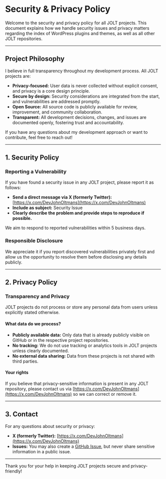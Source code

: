 # Security & Privacy Policy

Welcome to the security and privacy policy for all JOLT projects. This document explains how we handle security issues and privacy matters regarding the index of WordPress plugins and themes, as well as all other JOLT repositories.

---

## Project Philosophy

I believe in full transparency throughout my development process. All JOLT projects are:

- **Privacy-focused:** User data is never collected without explicit consent, and privacy is a core design principle.
- **Secure by design:** Security considerations are integrated from the start, and vulnerabilities are addressed promptly.
- **Open Source:** All source code is publicly available for review, improvement, and community collaboration.
- **Transparent:** All development decisions, changes, and issues are documented openly, fostering trust and accountability.

If you have any questions about my development approach or want to contribute, feel free to reach out!

---

## 1. Security Policy

### Reporting a Vulnerability

If you have found a security issue in any JOLT project, please report it as follows:

- **Send a direct message via X (formerly Twitter):** [https://x.com/DevJohnOltmans](https://x.com/DevJohnOltmans)
- **Include as subject:** Security Issue
- **Clearly describe the problem and provide steps to reproduce if possible.**

We aim to respond to reported vulnerabilities within 5 business days.

### Responsible Disclosure

We appreciate it if you report discovered vulnerabilities privately first and allow us the opportunity to resolve them before disclosing any details publicly.

---

## 2. Privacy Policy

### Transparency and Privacy

JOLT projects do not process or store any personal data from users unless explicitly stated otherwise.

#### What data do we process?

- **Publicly available data:** Only data that is already publicly visible on GitHub or in the respective project repositories.
- **No tracking:** We do not use tracking or analytics tools in JOLT projects unless clearly documented.
- **No external data sharing:** Data from these projects is not shared with third parties.

#### Your rights

If you believe that privacy-sensitive information is present in any JOLT repository, please contact us via [https://x.com/DevJohnOltmans](https://x.com/DevJohnOltmans) so we can correct or remove it.

---

## 3. Contact

For any questions about security or privacy:

- **X (formerly Twitter):** [https://x.com/DevJohnOltmans](https://x.com/DevJohnOltmans)
- **Issues:** You may also create a [GitHub Issue](../../issues), but never share sensitive information in a public issue.

---

Thank you for your help in keeping JOLT projects secure and privacy-friendly!
